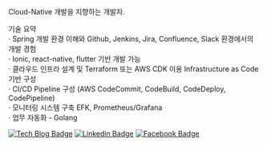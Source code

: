 Cloud-Native 개발을 지향하는 개발자.

<!--
**kidmam/kidmam** is a ✨ _special_ ✨ repository because its `README.md` (this file) appears on your GitHub profile.

Here are some ideas to get you started:

- 🔭 I’m currently working on ...
- 🌱 I’m currently learning ...
- 👯 I’m looking to collaborate on ...
- 🤔 I’m looking for help with ...
- 💬 Ask me about ...
- 📫 How to reach me: ...
- 😄 Pronouns: ...
- ⚡ Fun fact: ...
-->

기술 요약 <br>
· Spring 개발 환경 이해와 Github, Jenkins, Jira, Confluence, Slack 환경에서의 개발 경험 <br>
· Ionic, react-native, flutter 기반 개발 가능 <br>
· 클라우드 인프라 설계 및 Terraform 또는 AWS CDK 이용 Infrastructure as Code 기반 구성 <br>
· CI/CD Pipeline 구성 (AWS CodeCommit, CodeBuild, CodeDeploy, CodePipeline) <br>
· 모니터링 시스템 구축 EFK, Prometheus/Grafana <br>
· 업무 자동화 - Golang <br>

[![Tech Blog Badge](http://img.shields.io/badge/-Tech%20blog-black?style=flat-square&logo=github&link=https://parksangkil.github.io/ko/)](https://parksangkil.github.io/) [![Linkedin Badge](https://img.shields.io/badge/-LinkedIn-blue?style=flat-square&logo=Linkedin&logoColor=white&link=https://www.linkedin.com/in/%EC%83%81%EA%B8%B8-%EB%B0%95-b6ab145a/)](https://www.linkedin.com/in/%EC%83%81%EA%B8%B8-%EB%B0%95-b6ab145a/) [![Facebook Badge](https://img.shields.io/badge/facebook-1877f2?style=flat-square&logo=facebook&logoColor=white&link=https://www.facebook.com/psk2343)](https://www.facebook.com/psk2343)
